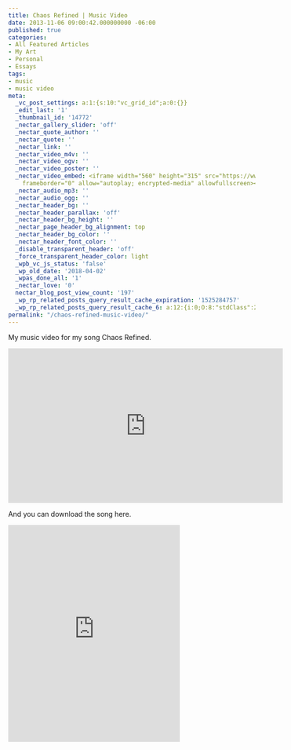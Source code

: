 ```yaml
---
title: Chaos Refined | Music Video
date: 2013-11-06 09:00:42.000000000 -06:00
published: true
categories:
- All Featured Articles
- My Art
- Personal
- Essays
tags:
- music
- music video
meta:
  _vc_post_settings: a:1:{s:10:"vc_grid_id";a:0:{}}
  _edit_last: '1'
  _thumbnail_id: '14772'
  _nectar_gallery_slider: 'off'
  _nectar_quote_author: ''
  _nectar_quote: ''
  _nectar_link: ''
  _nectar_video_m4v: ''
  _nectar_video_ogv: ''
  _nectar_video_poster: ''
  _nectar_video_embed: <iframe width="560" height="315" src="https://www.youtube.com/embed/EHeujcBDTdk"
    frameborder="0" allow="autoplay; encrypted-media" allowfullscreen></iframe>
  _nectar_audio_mp3: ''
  _nectar_audio_ogg: ''
  _nectar_header_bg: ''
  _nectar_header_parallax: 'off'
  _nectar_header_bg_height: ''
  _nectar_page_header_bg_alignment: top
  _nectar_header_bg_color: ''
  _nectar_header_font_color: ''
  _disable_transparent_header: 'off'
  _force_transparent_header_color: light
  _wpb_vc_js_status: 'false'
  _wp_old_date: '2018-04-02'
  _wpas_done_all: '1'
  _nectar_love: '0'
  nectar_blog_post_view_count: '197'
  _wp_rp_related_posts_query_result_cache_expiration: '1525284757'
  _wp_rp_related_posts_query_result_cache_6: a:12:{i:0;O:8:"stdClass":2:{s:7:"post_id";s:5:"14768";s:5:"score";s:17:"99.86862357533185";}i:1;O:8:"stdClass":2:{s:7:"post_id";s:5:"14751";s:5:"score";s:17:"92.36823181915994";}i:2;O:8:"stdClass":2:{s:7:"post_id";s:5:"14765";s:5:"score";s:17:"24.86985654862332";}i:3;O:8:"stdClass":2:{s:7:"post_id";s:5:"14762";s:5:"score";s:17:"24.86985654862332";}i:4;O:8:"stdClass":2:{s:7:"post_id";s:4:"6997";s:5:"score";s:17:"15.69739690091343";}i:5;O:8:"stdClass":2:{s:7:"post_id";s:4:"4429";s:5:"score";s:17:"15.69739690091343";}i:6;O:8:"stdClass":2:{s:7:"post_id";s:3:"325";s:5:"score";s:17:"15.69739690091343";}i:7;O:8:"stdClass":2:{s:7:"post_id";s:4:"1347";s:5:"score";s:18:"11.953792547060456";}i:8;O:8:"stdClass":2:{s:7:"post_id";s:3:"256";s:5:"score";s:18:"11.953792547060456";}i:9;O:8:"stdClass":2:{s:7:"post_id";s:2:"92";s:5:"score";s:18:"11.953792547060456";}i:10;O:8:"stdClass":2:{s:7:"post_id";s:4:"2363";s:5:"score";s:18:"10.394229722077748";}i:11;O:8:"stdClass":2:{s:7:"post_id";s:3:"381";s:5:"score";s:18:"10.394229722077748";}}
permalink: "/chaos-refined-music-video/"
---
```

<p>My music video for my song Chaos Refined.</p>
<p><iframe src="https://www.youtube.com/embed/EHeujcBDTdk" width="560" height="315" frameborder="0" allowfullscreen="allowfullscreen"></iframe></p>
<p>And you can download the song here.</p>
<p><iframe style="border: 0; width: 350px; height: 442px;" src="https://bandcamp.com/EmbeddedPlayer/track=463863659/size=large/bgcol=ffffff/linkcol=0687f5/tracklist=false/transparent=true/" seamless><a href="http://chr1stopher.bandcamp.com/track/chaos-refined">Chaos Refined by Chr1stoher</a></iframe></p>
